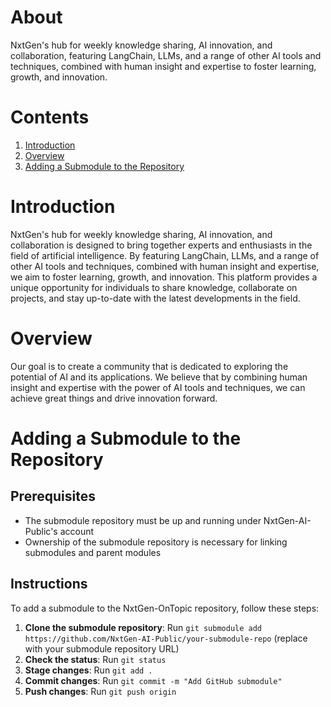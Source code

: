 # About
NxtGen's hub for weekly knowledge sharing, AI innovation, and collaboration, featuring LangChain, LLMs, and a range of other AI tools and techniques, combined with human insight and expertise to foster learning, growth, and innovation.

# Contents
1. [Introduction](#Introduction)
2. [Overview](#Overview)
3. [Adding a Submodule to the Repository](#Adding-a-Submodule-to-the-Repository)

# Introduction
NxtGen's hub for weekly knowledge sharing, AI innovation, and collaboration is designed to bring together experts and enthusiasts in the field of artificial intelligence. By featuring LangChain, LLMs, and a range of other AI tools and techniques, combined with human insight and expertise, we aim to foster learning, growth, and innovation. This platform provides a unique opportunity for individuals to share knowledge, collaborate on projects, and stay up-to-date with the latest developments in the field.

# Overview
Our goal is to create a community that is dedicated to exploring the potential of AI and its applications. We believe that by combining human insight and expertise with the power of AI tools and techniques, we can achieve great things and drive innovation forward.

# Adding a Submodule to the Repository
## Prerequisites
* The submodule repository must be up and running under NxtGen-AI-Public's account
* Ownership of the submodule repository is necessary for linking submodules and parent modules

## Instructions
To add a submodule to the NxtGen-OnTopic repository, follow these steps:
1. **Clone the submodule repository**: Run `git submodule add https://github.com/NxtGen-AI-Public/your-submodule-repo` (replace with your submodule repository URL)
2. **Check the status**: Run `git status`
3. **Stage changes**: Run `git add .`
4. **Commit changes**: Run `git commit -m "Add GitHub submodule"`
5. **Push changes**: Run `git push origin`
